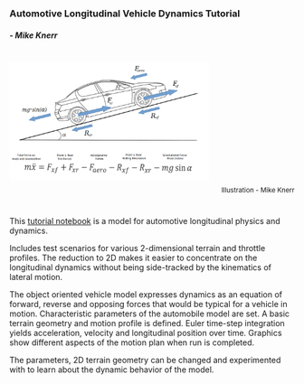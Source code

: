 ### Automotive Longitudinal Vehicle Dynamics Tutorial
##### - Mike Knerr 


#
<div>
<img src="longitudinal-car-v0.06.png" alt="car" width="70%"/>
<div align="right"><sub>Illustration - Mike Knerr</sub></div>
</div>

# 

This [tutorial notebook](longitudinal_vehicle_dynamics_tutorial.ipynb) is a model for automotive longitudinal physics and dynamics. 

Includes test scenarios for various 2-dimensional terrain and throttle profiles. The reduction to 2D makes
it easier to concentrate on the longitudinal dynamics without being side-tracked by the kinematics of lateral motion.

The object oriented vehicle model expresses dynamics as an equation of forward, reverse
and opposing forces that would be typical for a vehicle in motion. Characteristic
parameters of the automobile model are set. A basic terrain geometry and motion profile is
defined. Euler time-step integration yields acceleration, velocity and longitudinal 
position over time. Graphics show different aspects of the motion plan when run is completed.

The parameters, 2D terrain geometry can be changed and experimented with to learn about 
the dynamic behavior of the model.








